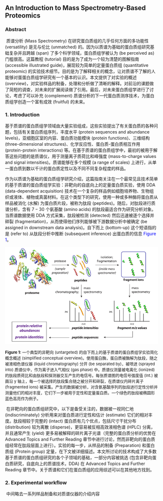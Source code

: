 ## An Introduction to Mass Spectrometry-Based Proteomics

### Abstract

​		质谱分析 $\text{(Mass Spectrometry)}$ 在研究蛋白质组的几乎任何方面的多功能性 $\text{(versatility)}$ 是无与伦比 $\text{(unmatched)}$ 的。因为以质谱为基础的蛋白质组研究基础复杂并且跨越 $\text{(span)}$ 了多个科学领域，蛋白质组学被认为 $\text{(be perceived as)}$ 门槛很高。这篇教程 $\text{(tutorial)}$ 目的是为了成为一个较为清楚的图解指南 $\text{(accessible illustrated guide)}$，展现较为简单的定量蛋白质组 $\text{(quantitative proteomic)}$ 的实验技术细节。目的是为了解释相关的概念，让对质谱不了解的人能够对蛋蛋白质组学研究有一个基本的认识。本文提供了对实验的概述 $\text{(overview)}$，对实验样品的制备，处理和分析做了清晰的解释。对前沿的课题做了简短的调查，对未来的扩展阅读做了引用。最后，对未来蛋白质组学进行了讨论，考虑了可以补充 $\text{(complement)}$ 质谱分析的下一代蛋白质测序技术，为蛋白质组学创造一个富有成效 $\text{(fruitful)}$ 的未来。

### 1. Introduction

​		基于质谱的蛋白质组学领域由大量实验组成，这些实验提出了有关蛋白质的各种问题，包括有关蛋白质组序列，丰度水平 $\text{(protein sequences and abundance levels)}$，亚细胞区室的内容、蛋白质功能模块 $\text{(protein functions)}$、三维结构 $\text{(three-dimensional structures)}$、化学反应性、蛋白质-蛋白质相互作用 $\text{(protein-protein interactions)}$ 等。在基于质谱的蛋白质组学中，最初的被用于解答这些问题的是质谱仪，用于测量离子质荷比和峰强度 $\text{(mass-to-charge values and signal intensities)}$。质谱能够在多个规模 $\text{(a range of scales)}$ 上进行，从单一蛋白质到数以千计的蛋白质定性以及不同不同复杂程度的样品。

​		作为以质谱为基础的蛋白质组学研究介绍，这篇指南关注在一个最常见且技术简单的基于质谱的蛋白质组学实验：非靶向的自底向上的定量蛋白质实验，使用 $\text{DDA (data-dependent acquisition)}$ 技术在一个复杂的样品例如细胞培养物、生物组织或液体、植物或真菌材料。在这个类型下的研究，使用一种或多种酶将蛋白质从样品被消化 $($水解$)$ 为蛋白质片段，被称为肽段 $\text{(peptides)}$。随后，对肽段进行质谱分析，含有 $7 - 30$ 个氨基酸 $\text{(amino acids)}$ 的肽段最适合作为研究分析对象。当质谱数据使用 $\text{DDA}$ 方式采集，肽段被检测 $\text{(detected)}$ 然后迅速被逐个选择并碎裂 $\text{(fragmentation)}$，从而使得他们序列能够被下游数据分析中被确定 $\text{(be assigned in downstream data analysis)}$。自下而上 $\text{(bottom-up)}$ 这个短语指的是 $\text{(refer to)}$ 从肽段分析中推断 $\text{(subsequent inference)}$ 出蛋白质的信息 <font color="blue">$\text{Figure 1}$</font>。

![](figs/fig1.png)

<font size=2><b>
    Figure 1:
</b> 一个典型的非靶向 $\text{(untargeted)}$ 的自下而上的基于质谱的蛋白质组学实验简化概念概述 $\text{(simplified conceptual overview)}$。使用蛋白酶，蛋白质被酶解为肽段，随之被液相色谱仪器 $\text{(liquid chromatography)}$ 分开 $\text{(be separated by)}$，被喷进 $\text{(sprayed into)}$ 质谱仪中，作为离子进入气相仪 $\text{(gas phase)}$ 中。质谱仪测量被电离化 $\text{(ionized)}$ 的肽段质荷比和由肽段和探测器交互产生的电信号。每张质谱图的电信号强度值 $\text{(Int.)}$ 被画沿 $\text{y}$ 轴上，每一个被选择的肽段集合随之被分开和碎裂，在质谱仪内碎片离子 $\text{(fragmented ions)}$ 被采集。产生的数据被分析，对含氨基酸序列的肽段进行定性分析并测量他们的相对丰度，它们下一步被用于定性和定量蛋白质。一个绿色的肽段被椭圆形蓝色高亮作为例子。</font>

​		在非靶向的蛋白质组研究中，以下是备受关注的，数据被一视同仁地 $\text{(indiscriminately)}$ 分析用来对蛋白质进行定性和估计 $\text{(estimate)}$ 它们的相对丰度。肽段相较于完整的 $\text{(intact)}$ 蛋白质有几个优点，包括尺寸干扰分布 $\text{(distribution)}$ 较为离散 $\text{(disperse)}$，更容易被反相高效液相色谱 $\text{(HPLC)}$ 分离，并且通常产生 $\text{(yield)}$ 更多易被解释的碎片离子光谱（完整的蛋白质分析的优势在 $\text{Advanced Topics and Further Reading}$ 章节中进行讨论，然而非靶向的蛋白质组经常在肽段层面上进行）。实验的每一步，从样品的制备 $\text{(Preparation)}$ 和蛋白质组 $\text{(Protein group)}$ 定量，在下文被详细描述。本文所讨论的技术构成了大多数基于质谱的蛋白质组研究的各个子领域的基础，一部分内容被挑选 $\text{(包含非靶向蛋白质研究，自底向上的质谱技术，DDA)}$ 在 $\text{Advanced Topics and Further Reading}$ 章节中。关于质谱和它们在蛋白质组的应用综述可以在其他地方找到。

### 2. Experimental workflow

​		中间略去一系列样品制备和对质谱仪器的介绍内容

